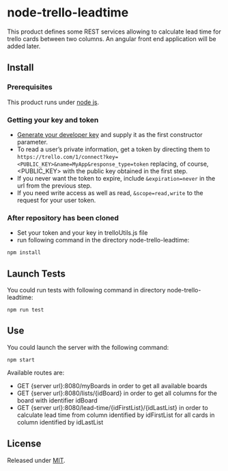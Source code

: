 # node-trello-leadtime

This product defines some REST services allowing to calculate lead time for trello cards between two columns.
An angular front end application will be added later.

## Install

### Prerequisites
This product runs under [node js][nodejs].

[nodejs]: http://nodejs.org/

### Getting your key and token
* [Generate your developer key][devkey] and supply it as the first constructor parameter.
* To read a user’s private information, get a token by directing them to `https://trello.com/1/connect?key=<PUBLIC_KEY>&name=MyApp&response_type=token` replacing, of course, &lt;PUBLIC_KEY&gt; with the public key obtained in the first step.
* If you never want the token to expire, include `&expiration=never` in the url from the previous step.
* If you need write access as well as read, `&scope=read,write` to the request for your user token.

[devkey]: https://trello.com/1/appKey/generate

### After repository has been cloned
* Set your token and your key in trelloUtils.js file
* run following command in the directory node-trello-leadtime:
```
npm install 
```

## Launch Tests
You could run tests with following command in directory node-trello-leadtime:
```
npm run test 
```

## Use
You could launch the server with the following command:
```
npm start
```

Available routes are:
* GET {server url}:8080/myBoards in order to get all available boards
* GET {server url}:8080/lists/{idBoard} in order to get all columns for the board with identifier idBoard
* GET {server url}:8080/lead-time/{idFirstList}/{idLastList} in order to calculate lead time from column identified by idFirstList for all cards in column identified by idLastList

## License

Released under [MIT](https://github.com/adunkman/node-trello/blob/master/LICENSE.md).
